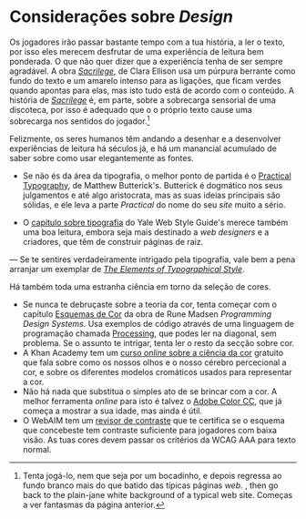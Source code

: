 # Considerações sobre _Design_

Os jogadores irão passar bastante tempo com a tua história, a ler o texto, por isso eles merecem desfrutar de uma experiência de leitura bem ponderada. O que não quer dizer que a experiência tenha de ser sempre agradável. A obra [_Sacrilege_][Sacrilege], de Clara Ellison usa um púrpura berrante como fundo do texto e um amarelo intenso para as ligações, que ficam verdes quando apontas para elas, mas isto tudo está de acordo com o conteúdo. A história de _[Sacrilege]_ é, em parte, sobre a sobrecarga sensorial de uma discoteca, por isso é adequado que o o próprio texto cause uma sobrecarga nos sentidos do jogador.[^1]

Felizmente, os seres humanos têm andando a desenhar e a desenvolver experiências de leitura há séculos já, e há um manancial acumulado de saber sobre como usar elegantemente as fontes.

-   Se não és da área da tipografia, o melhor ponto de partida é o
    [Practical Typography][practical-typography], de Matthew
    Butterick's. Butterick é dogmático nos seus julgamentos e até algo aristocrata, mas as suas ideias principais são sólidas, e ele leva a parte _Practical_ do nome do seu _site_ muito a sério.

-   O [capítulo sobre tipografia][yale-typography] do Yale Web Style Guide's
    merece também uma boa leitura, embora seja mais destinado a _web designers_ e a criadores, que têm de construir páginas de raiz.

—   Se te sentires verdadeiramente intrigado pela tipografia, vale bem a pena
    arranjar um exemplar de _[The Elements of Typographical Style][typographical-style]_.

Há também toda uma estranha ciência em torno da seleção de cores.

-   Se nunca te debruçaste sobre a teoria da cor, tenta começar com o capítulo
    [Esquemas de Cor][color-schemes] da obra de Rune Madsen _Programming Design
    Systems_. Usa exemplos de código através de uma linguagem de programação chamada [Processing][processing], que podes ler na diagonal, sem problema. Se o assunto te intrigar, tenta ler o resto da secção sobre cor.
-   A Khan Academy tem um [curso _online_ sobre a ciência da cor][khan-color]
    gratuito que fala sobre como os nossos olhos e o nosso cérebro percecional a cor, e sobre os diferentes modelos cromáticos usados para representar a cor.
-   Não há nada que substitua o simples ato de se brincar com a cor. A melhor
    ferramenta _online_ para isto é talvez o [Adobe Color CC][adobe-color], que já começa a mostrar a sua idade, mas ainda é útil.
-   O WebAIM tem um [revisor de contraste][webaim-contrast] que te certifica se
    o esquema que concebeste tem contraste suficiente para jogadores com baixa visão. As tuas cores devem passar os critérios da WCAG AAA para texto normal.

[Sacrilege]: https://unwinnable.com/2013/04/25/play-at-heartbreaking-with-cara-ellison/
[practical-typography]: https://practicaltypography.com/
[yale-typography]: https://webstyleguide.com/9-typography.html
[typographical-style]: https://en.wikipedia.org/wiki/The_Elements_of_Typographic_Style
[color-schemes]: https://programmingdesignsystems.com/color/color-scheme
[processing]: https://processing.org/
[khan-color]: https://www.khanacademy.org/partner-content/pixar/color
[adobe-color]: https://color.adobe.com/create/color-wheel/
[webaim-contrast]: https://webaim.org/resources/contrastchecker/

[^1]: Tenta jogá-lo, nem que seja por um bocadinho, e depois regressa ao fundo branco mais do que batido das típicas páginas _web_.     , then go back to the plain-jane white background of a typical web site. Começas a ver fantasmas da página anterior.
